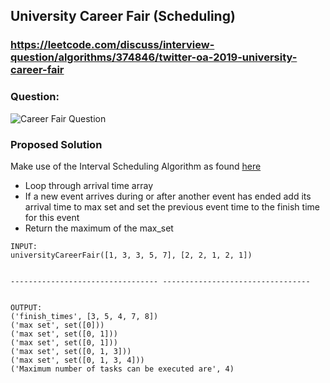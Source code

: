 ## University Career Fair (Scheduling)

### https://leetcode.com/discuss/interview-question/algorithms/374846/twitter-oa-2019-university-career-fair

### Question:
![Career Fair Question](https://i.imgur.com/cHg7Bod.png "Career Fair Question")


### Proposed Solution
Make use of the Interval Scheduling Algorithm as found [here](https://www.codespeedy.com/interval-scheduling-in-python/)

- Loop through arrival time array
- If a new event arrives during or after another event has ended add its arrival time to max set and set the previous event time to the finish time for this event
- Return the maximum of the max_set

```
INPUT:
universityCareerFair([1, 3, 3, 5, 7], [2, 2, 1, 2, 1])


--------------------------------- ---------------------------------


OUTPUT:
('finish_times', [3, 5, 4, 7, 8])
('max set', set([0]))
('max set', set([0, 1]))
('max set', set([0, 1]))
('max set', set([0, 1, 3]))
('max set', set([0, 1, 3, 4]))
('Maximum number of tasks can be executed are', 4)

```

